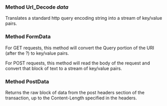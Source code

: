 ### Method Url_Decode *data*

Translates a standard http query encoding string into a stream of key/value pairs.

### Method FormData

For GET requests, this method will convert the Query portion of the URI (after the ?)
to key/value pairs.

For POST requests, this method will read the body of the request and convert
that block of text to a stream of key/value pairs.

### Method PostData

Returns the raw block of data from the post headers section of the transaction, up to
the Content-Length specified in the headers.